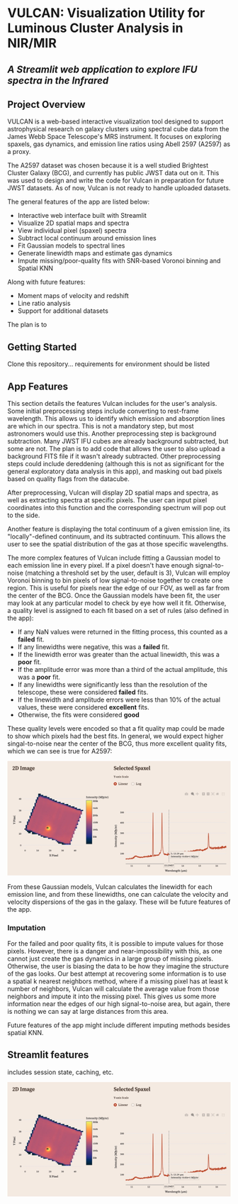 # VULCAN: Visualization Utility for Luminous Cluster Analysis in NIR/MIR
## *A Streamlit web application to explore IFU spectra in the Infrared*

## Project Overview

VULCAN is a web-based interactive visualization tool designed to support astrophysical research on galaxy clusters using spectral cube data from the James Webb Space Telescope's MRS instrument. It focuses on exploring spaxels, gas dynamics, and emission line ratios using Abell 2597 (A2597) as a proxy.

The A2597 dataset was chosen because it is a well studied Brightest Cluster Galaxy (BCG), and currently has public JWST data out on it. This was used to design and write the code for Vulcan in preparation for future JWST datasets. As of now, Vulcan is not ready to handle uploaded datasets.

The general features of the app are listed below:
- Interactive web interface built with Streamlit
- Visualize 2D spatial maps and spectra
- View individual pixel (spaxel) spectra
- Subtract local continuum around emission lines
- Fit Gaussian models to spectral lines
- Generate linewidth maps and estimate gas dynamics
- Impute missing/poor-quality fits with SNR-based Voronoi binning and Spatial KNN

Along with future features: 
- Moment maps of velocity and redshift
- Line ratio analysis
- Support for additional datasets

The plan is to 

## Getting Started

Clone this repository...
requirements for environment should be listed

## App Features

This section details the features Vulcan includes for the user's analysis. Some initial preprocessing steps include converting to rest-frame wavelength. This allows us to identify which emission and absorption lines are which in our spectra. This is not a mandatory step, but most astronomers would use this. Another preprocessing step is background subtraction. Many JWST IFU cubes are already background subtracted, but some are not. The plan is to add code that allows the user to also upload a background FITS file if it wasn't already subtracted. Other preprocessing steps could include dereddening (although this is not as significant for the general exploratory data analysis in this app), and masking out bad pixels based on quality flags from the datacube.

After preprocessing, Vulcan will display 2D spatial maps and spectra, as well as extracting spectra at specific pixels. The user can input pixel coordinates into this function and the corresponding spectrum will pop out to the side.

Another feature is displaying the total continuum of a given emission line, its "locally"-defined continuum, and its subtracted continuum. This allows the user to see the spatial distribution of the gas at those specific wavelengths.

The more complex features of Vulcan include fitting a Gaussian model to each emission line in every pixel. If a pixel doesn't have enough signal-to-noise (matching a threshold set by the user, default is 3), Vulcan will employ Voronoi binning to bin pixels of low signal-to-noise together to create one region. This is useful for pixels near the edge of our FOV, as well as far from the center of the BCG. Once the Gaussian models have been fit, the user may look at any particular model to check by eye how well it fit. Otherwise, a quality level is assigned to each fit based on a set of rules (also defined in the app):

- If any NaN values were returned in the fitting process, this counted as a **failed** fit.
- If any linewidths were negative, this was a **failed** fit.
- If the linewidth error was greater than the actual linewidth, this was a **poor** fit.
- If the amplitude error was more than a third of the actual amplitude, this was a **poor** fit.
- If any linewidths were significantly less than the resolution of the telescope, these were considered **failed** fits.
- If the linewidth and amplitude errors were less than 10% of the actual values, these were considered **excellent** fits.
- Otherwise, the fits were considered **good**

These quality levels were encoded so that a fit quality map could be made to show which pixels had the best fits. In general, we would expect higher singal-to-noise near the center of the BCG, thus more excellent quality fits, which we can see is true for A2597:

![quality_fits](images/spaxel_plot.jpg)

From these Gaussian models, Vulcan calculates the linewidth for each emission line, and from these linewidths, one can calculate the velocity and velocity dispersions of the gas in the galaxy. These will be future features of the app.

### Imputation
For the failed and poor quality fits, it is possible to impute values for those pixels. However, there is a danger and near-impossibility with this, as one cannot just create the gas dynamics in a large group of missing pixels. Otherwise, the user is biasing the data to be how they imagine the structure of the gas looks. Our best attempt at recovering some information is to use a spatial k nearest neighbors method, where if a missing pixel has at least k number of neighbors, Vulcan will calculate the average value from those neighbors and impute it into the missing pixel. This gives us some more information near the edges of our high signal-to-noise area, but again, there is nothing we can say at large distances from this area.

Future features of the app might include different imputing methods besides spatial KNN.

## Streamlit features

includes session state, caching, etc.

![spaxel_plot](images/spaxel_plot.jpg)



